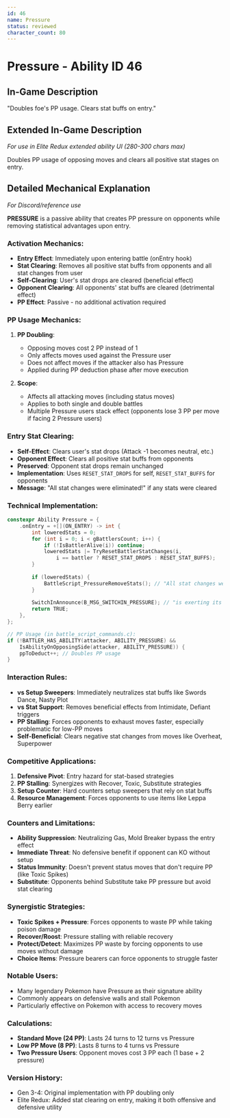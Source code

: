 ```yaml
---
id: 46
name: Pressure
status: reviewed
character_count: 80
---
```


# Pressure - Ability ID 46

## In-Game Description
"Doubles foe's PP usage. Clears stat buffs on entry."

## Extended In-Game Description
*For use in Elite Redux extended ability UI (280-300 chars max)*

Doubles PP usage of opposing moves and clears all positive stat stages on entry. 

## Detailed Mechanical Explanation
*For Discord/reference use*

**PRESSURE** is a passive ability that creates PP pressure on opponents while removing statistical advantages upon entry.

### Activation Mechanics:
- **Entry Effect**: Immediately upon entering battle (onEntry hook)
- **Stat Clearing**: Removes all positive stat buffs from opponents and all stat changes from user
- **Self-Clearing**: User's stat drops are cleared (beneficial effect)
- **Opponent Clearing**: All opponents' stat buffs are cleared (detrimental effect)
- **PP Effect**: Passive - no additional activation required

### PP Usage Mechanics:
1. **PP Doubling**:
   - Opposing moves cost 2 PP instead of 1
   - Only affects moves used against the Pressure user
   - Does not affect moves if the attacker also has Pressure
   - Applied during PP deduction phase after move execution

2. **Scope**:
   - Affects all attacking moves (including status moves)
   - Applies to both single and double battles
   - Multiple Pressure users stack effect (opponents lose 3 PP per move if facing 2 Pressure users)

### Entry Stat Clearing:
- **Self-Effect**: Clears user's stat drops (Attack -1 becomes neutral, etc.)
- **Opponent Effect**: Clears all positive stat buffs from opponents
- **Preserved**: Opponent stat drops remain unchanged
- **Implementation**: Uses `RESET_STAT_DROPS` for self, `RESET_STAT_BUFFS` for opponents
- **Message**: "All stat changes were eliminated!" if any stats were cleared

### Technical Implementation:
```c
constexpr Ability Pressure = {
    .onEntry = +[](ON_ENTRY) -> int {
        int loweredStats = 0;
        for (int i = 0; i < gBattlersCount; i++) {
            if (!IsBattlerAlive(i)) continue;
            loweredStats |= TryResetBattlerStatChanges(i, 
                i == battler ? RESET_STAT_DROPS : RESET_STAT_BUFFS);
        }
        
        if (loweredStats) {
            BattleScript_PressureRemoveStats(); // "All stat changes were eliminated!"
        }
        
        SwitchInAnnounce(B_MSG_SWITCHIN_PRESSURE); // "is exerting its pressure!"
        return TRUE;
    },
};

// PP Usage (in battle_script_commands.c):
if (!BATTLER_HAS_ABILITY(attacker, ABILITY_PRESSURE) && 
    IsAbilityOnOpposingSide(attacker, ABILITY_PRESSURE)) {
    ppToDeduct++; // Doubles PP usage
}
```

### Interaction Rules:
- **vs Setup Sweepers**: Immediately neutralizes stat buffs like Swords Dance, Nasty Plot
- **vs Stat Support**: Removes beneficial effects from Intimidate, Defiant triggers
- **PP Stalling**: Forces opponents to exhaust moves faster, especially problematic for low-PP moves
- **Self-Beneficial**: Clears negative stat changes from moves like Overheat, Superpower

### Competitive Applications:
1. **Defensive Pivot**: Entry hazard for stat-based strategies
2. **PP Stalling**: Synergizes with Recover, Toxic, Substitute strategies  
3. **Setup Counter**: Hard counters setup sweepers that rely on stat buffs
4. **Resource Management**: Forces opponents to use items like Leppa Berry earlier

### Counters and Limitations:
- **Ability Suppression**: Neutralizing Gas, Mold Breaker bypass the entry effect
- **Immediate Threat**: No defensive benefit if opponent can KO without setup
- **Status Immunity**: Doesn't prevent status moves that don't require PP (like Toxic Spikes)
- **Substitute**: Opponents behind Substitute take PP pressure but avoid stat clearing

### Synergistic Strategies:
- **Toxic Spikes + Pressure**: Forces opponents to waste PP while taking poison damage
- **Recover/Roost**: Pressure stalling with reliable recovery
- **Protect/Detect**: Maximizes PP waste by forcing opponents to use moves without damage
- **Choice Items**: Pressure bearers can force opponents to struggle faster

### Notable Users:
- Many legendary Pokemon have Pressure as their signature ability
- Commonly appears on defensive walls and stall Pokemon
- Particularly effective on Pokemon with access to recovery moves

### Calculations:
- **Standard Move (24 PP)**: Lasts 24 turns to 12 turns vs Pressure
- **Low PP Move (8 PP)**: Lasts 8 turns to 4 turns vs Pressure  
- **Two Pressure Users**: Opponent moves cost 3 PP each (1 base + 2 pressure)

### Version History:
- Gen 3-4: Original implementation with PP doubling only
- Elite Redux: Added stat clearing on entry, making it both offensive and defensive utility